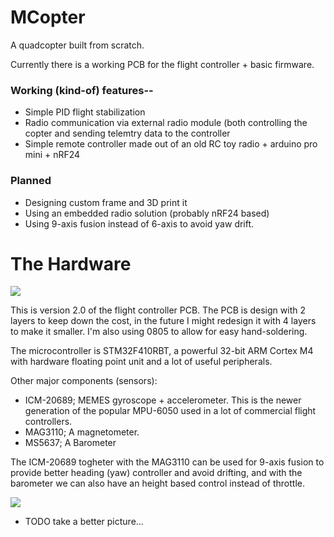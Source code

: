 # MCopter

A quadcopter built from scratch.

Currently there is a working PCB for the flight controller + basic firmware.

### Working (kind-of) features--

* Simple PID flight stabilization
* Radio communication via external radio module (both controlling the copter and sending telemtry data to the controller
* Simple remote controller made out of an old RC toy radio + arduino pro mini + nRF24

### Planned

* Designing custom frame and 3D print it
* Using an embedded radio solution (probably nRF24 based)
* Using 9-axis fusion instead of 6-axis to avoid yaw drift.

# The Hardware

![](https://i.imgur.com/9LejJzh.png)

This is version 2.0 of the flight controller PCB.
The PCB is design with 2 layers to keep down the cost, in the future I might redesign it with 4 layers to make it smaller. I'm also using 0805 to allow for easy hand-soldering.

The microcontroller is STM32F410RBT, a powerful 32-bit ARM Cortex M4 with hardware floating point unit and a lot of useful peripherals.

Other major components (sensors):

* ICM-20689; MEMES gyroscope + accelerometer. This is the newer generation of the popular MPU-6050 used in a lot of commercial flight controllers.
* MAG3110; A magnetometer.
* MS5637; A Barometer

The ICM-20689 togheter with the MAG3110 can be used for 9-axis fusion to provide better heading (yaw) controller and avoid drifting, and with the barometer we can also have an height based control instead of throttle.

![](https://i.imgur.com/nqLHzKc.jpg)

* TODO take a better picture...

